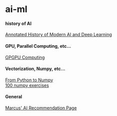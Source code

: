 # ai-ml

#### history of AI
[Annotated History of Modern AI and Deep Learning](https://arxiv.org/abs/2212.11279)


#### GPU, Parallel Computing, etc...
[GPGPU Computing](https://arxiv.org/abs/1408.6923)


#### Vectorization, Numpy, etc...
[From Python to Numpy](https://www.labri.fr/perso/nrougier/from-python-to-numpy/)<br/>
[100 numpy exercises](https://github.com/rougier/numpy-100)


#### General 
[Marcus' AI Recommendation Page](http://www.hutter1.net/ai/introref.htm)
